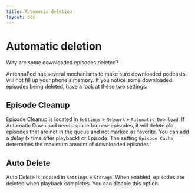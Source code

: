 ```yaml
---
title: Automatic deletion
layout: doc
---
```


# Automatic deletion

Why are some downloaded episodes deleted?

AntennaPod has several mechanisms to make sure downloaded podcasts will not fill up your phone's memory. If you notice some downloaded episodes being deleted, have a look at these two settings:

## Episode Cleanup
Episode Cleanup is located in `Settings` » `Network` » `Automatic Download`. If Automatic Download needs space for new episodes, it will delete old episodes that are not in the queue and not marked as favorite. You can add a delay (x time after playback) or Episode. The setting `Episode Cache` determines the maximum amount of downloaded episodes.

## Auto Delete
Auto Delete is located in `Settings` » `Storage`. When enabled, episodes are deleted when playback completes. You can disable this option.
